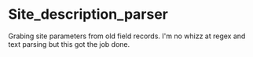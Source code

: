 # Site_description_parser
Grabing site parameters from old field records. I'm no whizz at regex and text parsing but this got the job done.
